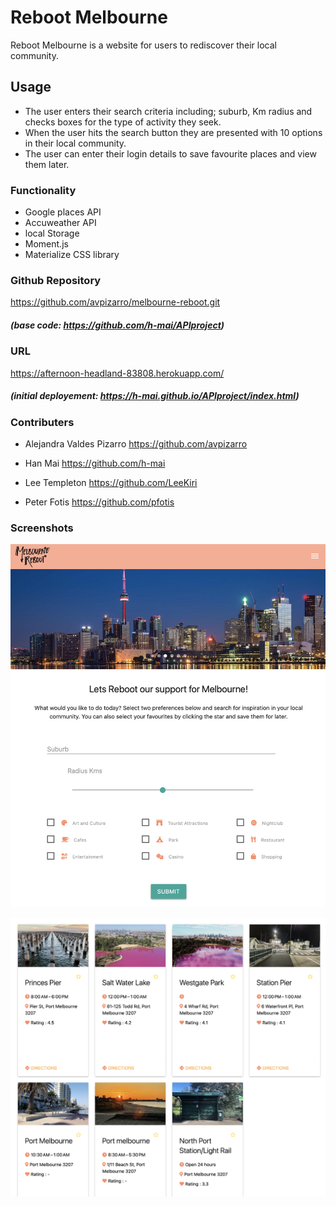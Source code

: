 # Reboot Melbourne 

Reboot Melbourne is a website for users to rediscover their local community.

## Usage
* The user enters their search criteria including; suburb, Km radius and checks boxes for the type of activity they seek. 
* When the user hits the search button they are presented with 10 options in their local community. 
* The user can enter their login details to save favourite places and view them later. 

### Functionality
* Google places API 
* Accuweather API
* local Storage
* Moment.js
* Materialize CSS library

### Github Repository

https://github.com/avpizarro/melbourne-reboot.git

##### (base code: https://github.com/h-mai/APIproject)

### URL

https://afternoon-headland-83808.herokuapp.com/

##### (initial deployement: https://h-mai.github.io/APIproject/index.html)

### Contributers
* Alejandra Valdes Pizarro https://github.com/avpizarro

* Han Mai 
<https://github.com/h-mai>


* Lee Templeton <https://github.com/LeeKiri>

* Peter Fotis 
https://github.com/pfotis

### Screenshots

![mreb](/public/assets/images/readmeImages/FrontPage.png)

![search results](/public/assets/images/readmeImages/SearchResults.png)


